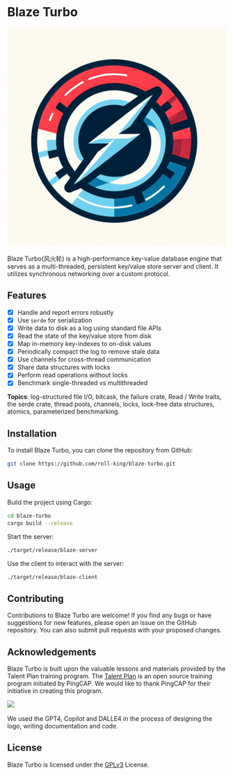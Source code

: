# Blaze Turbo 

![](asset/logo.png)

Blaze Turbo(风火轮) is a high-performance key-value database engine that serves as a multi-threaded, persistent key/value store server and client. It utilizes synchronous networking over a custom protocol.

## Features

- [x] Handle and report errors robustly
- [x] Use `serde` for serialization
- [x] Write data to disk as a log using standard file APIs
- [x] Read the state of the key/value store from disk
- [x] Map in-memory key-indexes to on-disk values
- [x] Periodically compact the log to remove stale data
- [x] Use channels for cross-thread communication
- [x] Share data structures with locks
- [x] Perform read operations without locks
- [x] Benchmark single-threaded vs multithreaded

**Topics**: log-structured file I/O, bitcask, the failure crate, Read / Write traits, the serde crate, thread pools, channels, locks, lock-free data structures, atomics, parameterized benchmarking.

## Installation

To install Blaze Turbo, you can clone the repository from GitHub:

```sh
git clone https://github.com/roll-king/blaze-turbo.git
```
## Usage

Build the project using Cargo:

```sh
cd blaze-turbo
cargo build --release
```

Start the server:
```sh
./target/release/blaze-server
```
Use the client to interact with the server:
```sh
./target/release/blaze-client
```
## Contributing

Contributions to Blaze Turbo are welcome! If you find any bugs or have suggestions for new features, please open an issue on the GitHub repository. You can also submit pull requests with your proposed changes.

## Acknowledgements

Blaze Turbo is built upon the valuable lessons and materials provided by the Talent Plan training program. The [Talent Plan](https://github.com/OneSizeFitsQuorum/talent-plan) is an open source training program initiated by PingCAP. We would like to thank PingCAP for their initiative in creating this program.

![](https://github.com/OneSizeFitsQuorum/talent-plan/raw/master/media/talent-plan-logo.png)

We used the GPT4, Copilot and DALLE4 in the process of designing the logo, writing documentation and code.

## License

Blaze Turbo is licensed under the [GPLv3](./LICENSE) License.